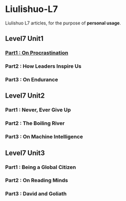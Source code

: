 # Liulishuo-L7
Liulishuo L7 articles, for the purpose of **personal usage**.

## Level7 Unit1 
### [Part1 : On Procrastination](L7-U1-P1-On-Procrastination.md 'Part1 : On Procrastination')
### Part2 : How Leaders Inspire Us
### Part3 : On Endurance

## Level7 Unit2
### Part1 : Never, Ever Give Up
### Part2 : The Boiling River
### Part3 : On Machine Intelligence

## Level7 Unit3 
### Part1 : Being a Global Citizen
### Part2 : On Reading Minds
### Part3 : David and Goliath
